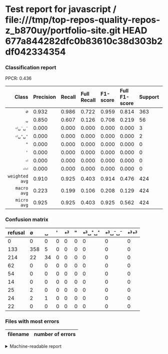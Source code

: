 # Test report for javascript / file:///tmp/top-repos-quality-repos-z_b870uy/portfolio-site.git HEAD 677a844282dfc0b83610c38d303b2df042334354

### Classification report

PPCR: 0.436

| Class | Precision | Recall | Full Recall | F1-score | Full F1-score | Support | Full Support | PPCR |
|------:|:----------|:-------|:------------|:---------|:---------|:--------|:-------------|:-----|
| `∅` | 0.932| 0.986| 0.722| 0.959| 0.814| 363| 496| 0.732 |
| `␣` | 0.850| 0.607| 0.126| 0.708| 0.219| 56| 270| 0.207 |
| `⏎␣⁻␣⁻` | 0.000| 0.000| 0.000| 0.000| 0.000| 3| 27| 0.111 |
| `⏎␣⁺␣⁺` | 0.000| 0.000| 0.000| 0.000| 0.000| 2| 27| 0.074 |
| `"` | 0.000| 0.000| 0.000| 0.000| 0.000| 0| 14| 0.000 |
| `'` | 0.000| 0.000| 0.000| 0.000| 0.000| 0| 62| 0.000 |
| `⏎` | 0.000| 0.000| 0.000| 0.000| 0.000| 0| 54| 0.000 |
| `⏎⏎` | 0.000| 0.000| 0.000| 0.000| 0.000| 0| 22| 0.000 |
| `weighted avg` | 0.910| 0.925| 0.403| 0.914| 0.476| 424| 972| 0.436 |
| `macro avg` | 0.223| 0.199| 0.106| 0.208| 0.129| 424| 972| 0.436 |
| `micro avg` | 0.925| 0.925| 0.403| 0.925| 0.562| 424| 972| 0.436 |

### Confusion matrix

|refusal|  ∅| ␣| '| ⏎| "| ⏎␣⁺␣⁺| ⏎␣⁻␣⁻| ⏎⏎| 
|:---|:---|:---|:---|:---|:---|:---|:---|:---|
|0 |0 |0 |0 |0 |0 |0 |0 |0 |
|133 |358 |5 |0 |0 |0 |0 |0 |0 |
|214 |22 |34 |0 |0 |0 |0 |0 |0 |
|62 |0 |0 |0 |0 |0 |0 |0 |0 |
|54 |0 |0 |0 |0 |0 |0 |0 |0 |
|14 |0 |0 |0 |0 |0 |0 |0 |0 |
|25 |2 |0 |0 |0 |0 |0 |0 |0 |
|24 |2 |1 |0 |0 |0 |0 |0 |0 |
|22 |0 |0 |0 |0 |0 |0 |0 |0 |

### Files with most errors

| filename | number of errors|
|:----:|:-----|

<details>
    <summary>Machine-readable report</summary>
```json
{
  "cl_report": {"\"": {"f1-score": 0.0, "precision": 0.0, "recall": 0.0, "support": 0}, "\u0027": {"f1-score": 0.0, "precision": 0.0, "recall": 0.0, "support": 0}, "macro avg": {"f1-score": 0.20835425033467203, "precision": 0.22278645833333333, "recall": 0.1991710940574577, "support": 424}, "micro avg": {"f1-score": 0.9245283018867925, "precision": 0.9245283018867925, "recall": 0.9245283018867925, "support": 424}, "weighted avg": {"f1-score": 0.9141566265060243, "precision": 0.9104289504716981, "recall": 0.9245283018867925, "support": 424}, "\u2205": {"f1-score": 0.9585006693440429, "precision": 0.9322916666666666, "recall": 0.9862258953168044, "support": 363}, "\u23ce": {"f1-score": 0.0, "precision": 0.0, "recall": 0.0, "support": 0}, "\u23ce\u23ce": {"f1-score": 0.0, "precision": 0.0, "recall": 0.0, "support": 0}, "\u23ce\u2423\u207a\u2423\u207a": {"f1-score": 0.0, "precision": 0.0, "recall": 0.0, "support": 2}, "\u23ce\u2423\u207b\u2423\u207b": {"f1-score": 0.0, "precision": 0.0, "recall": 0.0, "support": 3}, "\u2423": {"f1-score": 0.7083333333333333, "precision": 0.85, "recall": 0.6071428571428571, "support": 56}},
  "cl_report_full": {"\"": {"f1-score": 0.0, "precision": 0.0, "recall": 0.0, "support": 14}, "\u0027": {"f1-score": 0.0, "precision": 0.0, "recall": 0.0, "support": 62}, "macro avg": {"f1-score": 0.12912390029325513, "precision": 0.22278645833333333, "recall": 0.10596251493428913, "support": 972}, "micro avg": {"f1-score": 0.5616045845272206, "precision": 0.9245283018867925, "recall": 0.40329218106995884, "support": 972}, "weighted avg": {"f1-score": 0.4761208259416145, "precision": 0.7118484224965707, "recall": 0.40329218106995884, "support": 972}, "\u2205": {"f1-score": 0.8136363636363636, "precision": 0.9322916666666666, "recall": 0.7217741935483871, "support": 496}, "\u23ce": {"f1-score": 0.0, "precision": 0.0, "recall": 0.0, "support": 54}, "\u23ce\u23ce": {"f1-score": 0.0, "precision": 0.0, "recall": 0.0, "support": 22}, "\u23ce\u2423\u207a\u2423\u207a": {"f1-score": 0.0, "precision": 0.0, "recall": 0.0, "support": 27}, "\u23ce\u2423\u207b\u2423\u207b": {"f1-score": 0.0, "precision": 0.0, "recall": 0.0, "support": 27}, "\u2423": {"f1-score": 0.21935483870967742, "precision": 0.85, "recall": 0.1259259259259259, "support": 270}},
  "ppcr": 0.43621399176954734
}
```
</details>
